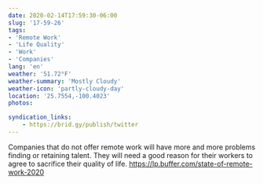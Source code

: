 ```yaml
---
date: 2020-02-14T17:59:30-06:00
slug: '17-59-26'
tags:
- 'Remote Work'
- 'Life Quality'
- 'Work'
- 'Companies'
lang: 'en'
weather: '51.72°F'
weather-summary: 'Mostly Cloudy'
weather-icon: 'partly-cloudy-day'
location: '25.7554,-100.4023'
photos:

syndication_links:
    - https://brid.gy/publish/twitter
---
```

Companies that do not offer remote work will have more and more problems finding or retaining talent.
They will need a good reason for their workers to agree to sacrifice their quality of life.
https://lp.buffer.com/state-of-remote-work-2020
   